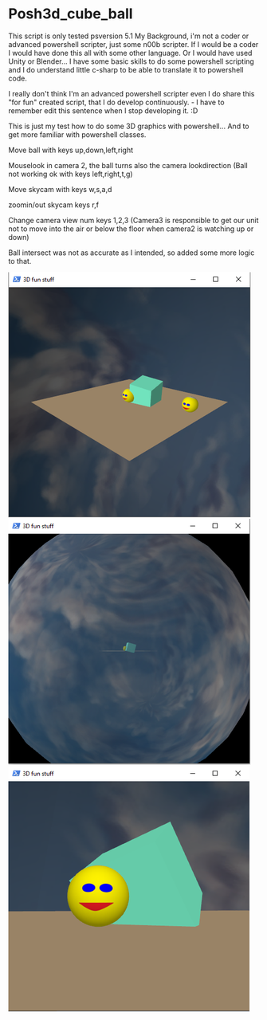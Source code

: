 # Posh3d_cube_ball
This script is only tested psversion 5.1
My Background, i'm not a coder or advanced powershell scripter, just some n00b scripter. If I would be a coder I would have done this all with some other language. Or I would have used Unity or Blender...
I have some basic skills to do some powershell scripting and I do understand little c-sharp to be able to translate it to powershell code.

I really don't think I'm an advanced powershell scripter even I do share this "for fun" created script, that I do develop continuously. - I have to remember edit this sentence when I stop developing it. :D

This is just my test how to do some 3D graphics with powershell...
And to get more familiar with powershell classes.

Move ball with keys up,down,left,right

Mouselook in camera 2, the ball turns also the camera lookdirection
(Ball not working ok with keys left,right,t,g)

Move skycam with keys w,s,a,d

zoomin/out skycam keys r,f

Change camera view num keys 1,2,3 (Camera3 is responsible to get our unit not to move into the air or below the floor when camera2 is watching up or down)

Ball intersect was not as accurate as I intended, so added some more logic to that.

![fun1](/Screenshots/fun1.PNG)
![fun2](/Screenshots/fun2.PNG)
![fun3](/Screenshots/fun3.PNG)

